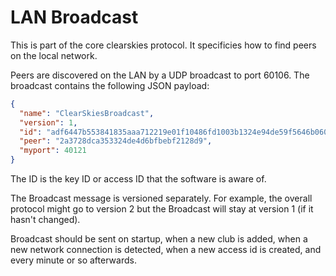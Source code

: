 LAN Broadcast
=============

This is part of the core clearskies protocol.  It specificies how to find peers
on the local network.

Peers are discovered on the LAN by a UDP broadcast to port 60106.  The
broadcast contains the following JSON payload:

```json
{
  "name": "ClearSkiesBroadcast",
  "version": 1,
  "id": "adf6447b553841835aaa712219e01f10486fd1003b1324e94de59f5646b060f3",
  "peer": "2a3728dca353324de4d6bfbebf2128d9",
  "myport": 40121
}
```

The ID is the key ID or access ID that the software is aware of.

The Broadcast message is versioned separately.  For example, the overall
protocol might go to version 2 but the Broadcast will stay at version 1 (if it
hasn't changed).

Broadcast should be sent on startup, when a new club is added, when a new
network connection is detected, when a new access id is created, and every
minute or so afterwards.
